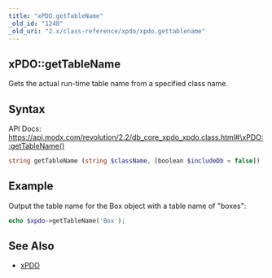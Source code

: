 ```yaml
---
title: "xPDO.getTableName"
_old_id: "1248"
_old_uri: "2.x/class-reference/xpdo/xpdo.gettablename"
---
```


## xPDO::getTableName

Gets the actual run-time table name from a specified class name.

## Syntax

API Docs: <https://api.modx.com/revolution/2.2/db_core_xpdo_xpdo.class.html#\xPDO::getTableName()>

``` php
string getTableName (string $className, [boolean $includeDb = false])
```

## Example

Output the table name for the Box object with a table name of "boxes":

``` php
echo $xpdo->getTableName('Box');
```

## See Also

- [xPDO](extending-modx/xpdo "xPDO")
